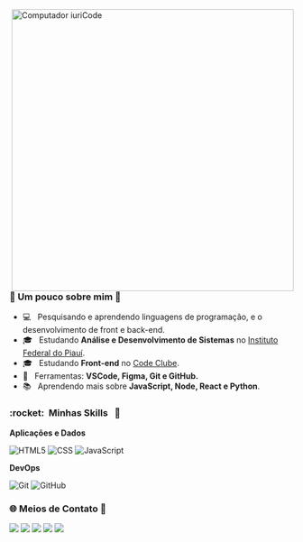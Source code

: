 <img src="https://raw.githubusercontent.com/MicaelliMedeiros/micaellimedeiros/master/image/computer-illustration.png" min-width="500px" max-width="500px" width="500px" align="right" alt="Computador iuriCode">
<h3> 🚀 Um pouco sobre mim 🚀</h3>

- 💻 &nbsp; Pesquisando e aprendendo linguagens de programação, e o desenvolvimento de front e back-end.
- 🎓 &nbsp; Estudando **Análise e Desenvolvimento de Sistemas** no <a href="https://www.ifpi.edu.br/teresinacentral/o-campus/cursos/tecnologia/analise-e-desenvolvimento-de-sistemas">Instituto Federal do Piauí</a>.
- 🎓 &nbsp; Estudando **Front-end** no <a href="https://www.linkedin.com/school/code-club-devs/">Code Clube</a>.
- 💼 &nbsp; Ferramentas: <strong> VSCode, Figma, Git e GitHub.</strong>
- 📚 &nbsp; Aprendendo mais sobre **JavaScript, Node, React e Python**.

<h3> :rocket: &nbsp;Minhas Skills &nbsp; 🚀</h3>

**Aplicações e Dados**

  ![HTML5](https://img.shields.io/badge/-HTML5-333333?style=flat&logo=HTML5)
  ![CSS](https://img.shields.io/badge/-CSS-333333?style=flat&logo=CSS3&logoColor=1572B6)
  ![JavaScript](https://img.shields.io/badge/-JavaScript-333333?style=flat&logo=javascript)


**DevOps**

  ![Git](https://img.shields.io/badge/-Git-333333?style=flat&logo=git)
  ![GitHub](https://img.shields.io/badge/-GitHub-333333?style=flat&logo=github)



<h3> 🌐 Meios de Contato 🔗 </h3> 

<p align="left">
  <a href="mailto:nielandrade10@gmail.com" alt="Gmail">
  <img src="https://img.shields.io/badge/-Gmail-FF0000?style=flat-square&labelColor=FF0000&logo=gmail&logoColor=white&link=https://mail.google.com/mail/u/0/#inbox" /></a>

  <a href="https://www.linkedin.com/in/jose-nataniel/" alt="Linkedin">
  <img src="https://img.shields.io/badge/-Linkedin-0e76a8?style=flat-square&logo=Linkedin&logoColor=white&link=LINK-DO-SEU-LINKEDIN" /></a>

  <a href="http://wa.me/5589994756850" alt="WhatsApp">
  <img src="https://img.shields.io/badge/-WhatsApp-25d366?style=flat-square&labelColor=25d366&logo=whatsapp&logoColor=white&link=API-DO-SEU-WHATSAPP"/></a>

  <a href="https://www.facebook.com/nielzinho.net" alt="Facebook">
  <img src="https://img.shields.io/badge/-Facebook-3b5998?style=flat-square&labelColor=3b5998&logo=facebook&logoColor=white&link=LINK-DO-SEU-FACEBOOK"/></a>

  <a href="https://www.instagram.com/nielzinhoandrade/" alt="Instagram">
  <img src="https://img.shields.io/badge/-Instagram-DF0174?style=flat-square&labelColor=DF0174&logo=instagram&logoColor=white&link=LINK-DO-SEU-INSTAGRAM"/></a>
</p> 
